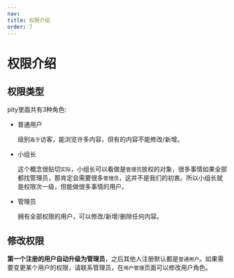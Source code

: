 ```yaml
---
nav:
title: 权限介绍
order: 7
---
```


# 权限介绍

## 权限类型

  pity里面共有3种角色:
  
- 普通用户

  级别`高于`访客，能浏览许多内容，但有的内容不能修改/新增。

- 小组长

  这个概念很贴切`实际`，小组长可以看做是`管理员`放权的对象，很多事情如果全部都找管理员，那肯定会需要很多`管理员`，这并不是我们的初衷。所以小组长就是权限次一级，但能做很多事情的用户。

- 管理员

  拥有全部权限的用户，可以修改/新增/删除任何内容。

## 修改权限

  **第一个注册的用户自动升级为管理员**，之后其他人注册默认都是`普通用户`。如果需要变更某个用户的权限，请联系管理员，在`用户管理`页面可以修改用户角色。
